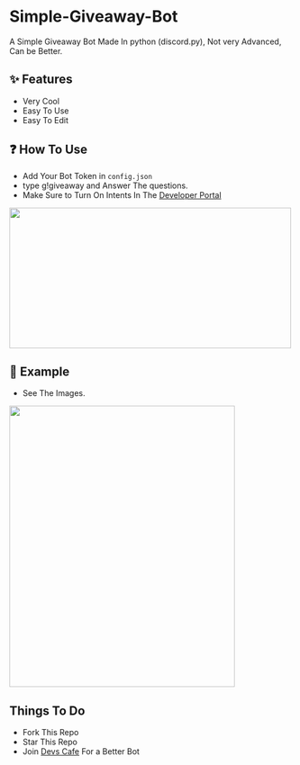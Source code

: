 # Simple-Giveaway-Bot
A Simple Giveaway Bot Made In python (discord.py), Not very Advanced, Can be Better.

## ✨ Features
 - Very Cool
 - Easy To Use
 - Easy To Edit

## ❓ How To Use
- Add Your Bot Token in `config.json`
- type g!giveaway and Answer The questions.
- Make Sure to Turn On Intents In The [Developer Portal](https://discord.com/developers/applications)
<img src="https://images-ext-1.discordapp.net/external/UNV1ieXT42I56-xaYvRKBu7nCqm2qx3eOVjf7BuQtd4/http/shadow.with-your.mom/r/krzu4a1eu9a.png?width=982&height=479" width="500" height="250" />

## 📑 Example
- See The Images.
<img src="https://images-ext-1.discordapp.net/external/0xEVV1DT3-xhf-ARyBepfiMsNtAfNxhv0KLrk_BWZKA/http/shadow.with-your.mom/r/krzvdyutz9a.png?width=328&height=391" width="400" height="500" />


## Things To Do
- Fork This Repo
- Star This Repo
- Join [Devs Cafe](https://discord.gg/devscafe) For a Better Bot
